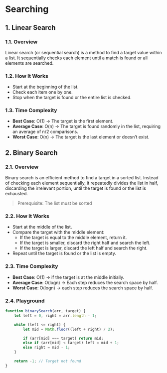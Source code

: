 # Searching

## 1. Linear Search

### 1.1. Overview
Linear search (or sequential search) is a method to find a target value within a list. It sequentially checks each element until a match is found or all elements are searched.

### 1.2. How It Works
 - Start at the beginning of the list.
 - Check each item one by one.
 - Stop when the target is found or the entire list is checked.

### 1.3. Time Complexity
 - **Best Case**: O(1) → The target is the first element.
 - **Average Case**: O(n) → The target is found randomly in the list, requiring an average of n/2 comparisons.
 - **Worst Case**: O(n) → The target is the last element or doesn’t exist.
  

## 2. Binary Search

### 2.1. Overview
Binary search is an efficient method to find a target in a sorted list. Instead of checking each element sequentially, it repeatedly divides the list in half, discarding the irrelevant portion, until the target is found or the list is exhausted.

> Prerequisite: The list must be sorted

### 2.2. How It Works
 - Start at the middle of the list.
 - Compare the target with the middle element:
   - If the target is equal to the middle element, return it.
   - If the target is smaller, discard the right half and search the left.
   - If the target is larger, discard the left half and search the right.
 - Repeat until the target is found or the list is empty.

### 2.3. Time Complexity
 - **Best Case**: O(1) → if the target is at the middle initially.
 - **Average Case**: O(logn) → Each step reduces the search space by half.
 - **Worst Case**: O(logn) → each step reduces the search space by half.

### 2.4. Playground

```js
function binarySearch(arr, target) {
    let left = 0, right = arr.length - 1;

    while (left <= right) {
        let mid = Math.floor((left + right) / 2);

        if (arr[mid] === target) return mid;
        else if (arr[mid] < target) left = mid + 1;
        else right = mid - 1;
    }

    return -1; // Target not found
}
